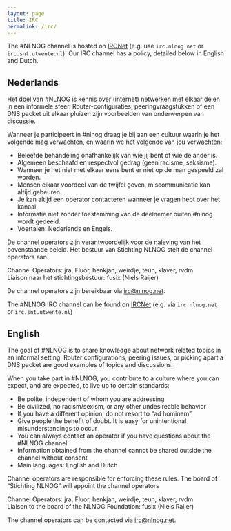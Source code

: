 ```yaml
---
layout: page
title: IRC
permalink: /irc/
---
```


The #NLNOG channel is hosted on [IRCNet](http://www.irchelp.org/irchelp/networks/servers/ircnet.html) (e.g. use `irc.nlnog.net` or `irc.snt.utwente.nl`). Our IRC channel has a policy, detailed below in English and Dutch.

## Nederlands

Het doel van #NLNOG is kennis over (internet) netwerken met elkaar delen in een informele sfeer. Router-configuraties, peeringvraagstukken of een DNS packet uit elkaar pluizen zijn voorbeelden van onderwerpen van discussie.

Wanneer je participeert in #nlnog draag je bij aan een cultuur waarin je het volgende mag verwachten, en waarin we het volgende van jou verwachten:

*   Beleefde behandeling onafhankelijk van wie jij bent of wie de ander is.
*   Algemeen beschaafd en respectvol gedrag (geen racisme, seksisme).
*   Wanneer je het niet met elkaar eens bent er niet op de man gespeeld zal worden.
*   Mensen elkaar voordeel van de twijfel geven, miscommunicatie kan altijd gebeuren.
*   Je kan altijd een operator contacteren wanneer je vragen hebt over het kanaal.
*   Informatie niet zonder toestemming van de deelnemer buiten #nlnog wordt gedeeld.
*   Voertalen: Nederlands en Engels.

De channel operators zijn verantwoordelijk voor de naleving van het bovenstaande beleid. Het bestuur van Stichting NLNOG stelt de channel operators aan.

Channel Operators: jra, Fluor, henkjan, weirdje, teun, klaver, rvdm  
Liaison naar het stichtingsbestuur: fusix (Niels Raijer)

De channel operators zijn bereikbaar via [irc@nlnog.net](mailto:irc@nlnog.net).

The #NLNOG IRC channel can be found on [IRCNet](http://www.irchelp.org/irchelp/networks/servers/ircnet.html) (e.g. via `irc.nlnog.net` or `irc.snt.utwente.nl`)

## English

The goal of #NLNOG is to share knowledge about network related topics in an informal setting. Router configurations, peering issues, or picking apart a DNS packet are good examples of topics and discussions.

When you take part in #NLNOG, you contribute to a culture where you can expect, and are expected, to live up to certain standards:

*   Be polite, independent of whom you are addressing
*   Be civilized, no racism/sexism, or any other undesireable behavior
*   If you have a different opinion, do not resort to “ad hominem”
*   Give people the benefit of doubt. It is easy for unintentional misunderstandings to occur
*   You can always contact an operator if you have questions about the #NLNOG channel
*   Information obtained from the channel cannot be shared outside the channel without consent
*   Main languages: English and Dutch

Channel operators are responsible for enforcing these rules. The board of “Stichting NLNOG” will appoint the channel operators

Channel Operators: jra, Fluor, henkjan, weirdje, teun, klaver, rvdm  
Liaison to the board of the NLNOG Foundation: fusix (Niels Raijer)

The channel operators can be contacted via [irc@nlnog.net](mailto:irc@nlnog.net).